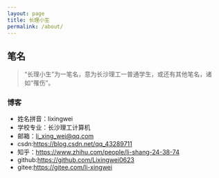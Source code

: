 ```yaml
---
layout: page
title: 长理小生
permalink: /about/
---
```


## 笔名
> “长理小生”为一笔名，意为长沙理工一普通学生，或还有其他笔名，诸如“罹伤”。

### 博客
- 姓名拼音：lixingwei
- 学校专业：长沙理工计算机
- 邮箱：li_xing_wei@qq.com
- csdn:https://blog.csdn.net/qq_43289711
- 知乎：https://www.zhihu.com/people/li-shang-24-38-74
- github:https://github.com/Lixingwei0623
- gitee:https://gitee.com/li-xingwei


